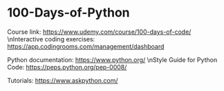 # 100-Days-of-Python
Course link: https://www.udemy.com/course/100-days-of-code/
\nInteractive coding exercises: https://app.codingrooms.com/management/dashboard

Python documentation: https://www.python.org/
\nStyle Guide for Python Code: https://peps.python.org/pep-0008/

Tutorials: https://www.askpython.com/
